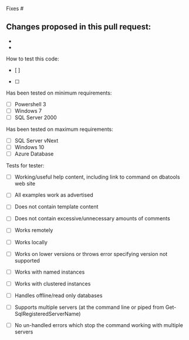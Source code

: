 Fixes # 

Changes proposed in this pull request:
 - 
 - 
 - 

How to test this code: 
- [ ] 
- [ ] 

Has been tested on minimum requirements:
- [ ]  Powershell 3
- [ ]  Windows 7
- [ ]  SQL Server 2000

Has been tested on maximum requirements:
- [ ]  SQL Server vNext
- [ ]  Windows 10
- [ ]  Azure Database

Tests for tester:
- [ ] Working/useful help content, including link to command on dbatools web site
- [ ] All examples work as advertised
- [ ] Does not contain template content
- [ ] Does not contain excessive/unnecessary amounts of comments
- [ ] Works remotely
- [ ] Works locally
- [ ] Works on lower versions or throws error specifying version not supported
- [ ] Works with named instances
- [ ] Works with clustered instances
- [ ] Handles offline/read only databases
- [ ] Supports multiple servers (at the command line or piped from Get-SqlRegisteredServerName)
- [ ] No un-handled errors which stop the command working with multiple servers

